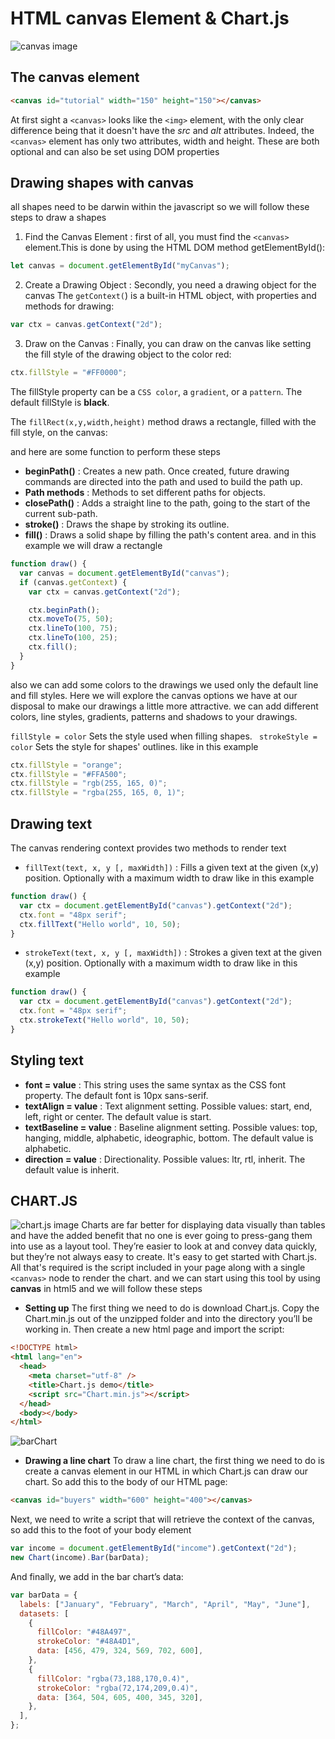 # HTML canvas Element & Chart.js

![canvas image](https://i.morioh.com/932ce035d1.png)

## The canvas element

```html
<canvas id="tutorial" width="150" height="150"></canvas>
```

At first sight a `<canvas>` looks like the `<img>` element, with the only clear difference being that it doesn't have the _src_ and _alt_ attributes. Indeed, the `<canvas>` element has only two attributes, width and height. These are both optional and can also be set using DOM properties

## Drawing shapes with canvas

all shapes need to be darwin within the javascript so we will follow these steps to draw a shapes

1. Find the Canvas Element : first of all, you must find the `<canvas>` element.This is done by using the HTML DOM method getElementById():

```js
let canvas = document.getElementById("myCanvas");
```

2. Create a Drawing Object : Secondly, you need a drawing object for the canvas The `getContext(`) is a built-in HTML object, with properties and methods for drawing:

```js
var ctx = canvas.getContext("2d");
```

3. Draw on the Canvas : Finally, you can draw on the canvas like setting the fill style of the drawing object to the color red:

```js
ctx.fillStyle = "#FF0000";
```

The fillStyle property can be a `CSS color`, a `gradient`, or a `pattern`. The default fillStyle is **black**.

The `fillRect(x,y,width,height)` method draws a rectangle, filled with the fill style, on the canvas:

and here are some function to perform these steps

- **beginPath()** : Creates a new path. Once created, future drawing commands are directed into the path and used to build the path up.
- **Path methods** : Methods to set different paths for objects.
- **closePath()** : Adds a straight line to the path, going to the start of the current sub-path.
- **stroke()** : Draws the shape by stroking its outline.
- **fill()** : Draws a solid shape by filling the path's content area.
  and in this example we will draw a rectangle

```js
function draw() {
  var canvas = document.getElementById("canvas");
  if (canvas.getContext) {
    var ctx = canvas.getContext("2d");

    ctx.beginPath();
    ctx.moveTo(75, 50);
    ctx.lineTo(100, 75);
    ctx.lineTo(100, 25);
    ctx.fill();
  }
}
```

also we can add some colors to the drawings we used only the default line and fill styles. Here we will explore the canvas options we have at our disposal to make our drawings a little more attractive. we can add different colors, line styles, gradients, patterns and shadows to your drawings.

`fillStyle = color`
Sets the style used when filling shapes.
` strokeStyle = color`
Sets the style for shapes' outlines.
like in this example

```js
ctx.fillStyle = "orange";
ctx.fillStyle = "#FFA500";
ctx.fillStyle = "rgb(255, 165, 0)";
ctx.fillStyle = "rgba(255, 165, 0, 1)";
```

## Drawing text

The canvas rendering context provides two methods to render text

- `fillText(text, x, y [, maxWidth])` : Fills a given text at the given (x,y) position. Optionally with a maximum width to draw like in this example

```js
function draw() {
  var ctx = document.getElementById("canvas").getContext("2d");
  ctx.font = "48px serif";
  ctx.fillText("Hello world", 10, 50);
}
```

- `strokeText(text, x, y [, maxWidth])` : Strokes a given text at the given (x,y) position. Optionally with a maximum width to draw like in this example

```js
function draw() {
  var ctx = document.getElementById("canvas").getContext("2d");
  ctx.font = "48px serif";
  ctx.strokeText("Hello world", 10, 50);
}
```

## Styling text

- **font = value** : This string uses the same syntax as the CSS font property. The default font is 10px sans-serif.
- **textAlign = value** : Text alignment setting. Possible values: start, end, left, right or center. The default value is start.
- **textBaseline = value** : Baseline alignment setting. Possible values: top, hanging, middle, alphabetic, ideographic, bottom. The default value is alphabetic.
- **direction = value** : Directionality. Possible values: ltr, rtl, inherit. The default value is inherit.

## CHART.JS

![chart.js image](https://assets.materialup.com/uploads/27617c22-d2a9-4698-86e6-d523c06005a8/preview.jpg)
Charts are far better for displaying data visually than tables and have the added benefit that no one is ever going to press-gang them into use as a layout tool. They’re easier to look at and convey data quickly, but they’re not always easy to create.
It's easy to get started with Chart.js. All that's required is the script included in your page along with a single `<canvas>` node to render the chart.
and we can start using this tool by using **canvas** in html5 and we will follow these steps

- **Setting up**
  The first thing we need to do is download Chart.js. Copy the Chart.min.js out of the unzipped folder and into the directory you’ll be working in. Then create a new html page and import the script:

```html
<!DOCTYPE html>
<html lang="en">
  <head>
    <meta charset="utf-8" />
    <title>Chart.js demo</title>
    <script src="Chart.min.js"></script>
  </head>
  <body></body>
</html>
```

![barChart](https://bramantox.files.wordpress.com/2019/10/how-to-show-values-on-top-of-bars-in-charts-js-01.png)

- **Drawing a line chart**
  To draw a line chart, the first thing we need to do is create a canvas element in our HTML in which Chart.js can draw our chart. So add this to the body of our HTML page:

```html
<canvas id="buyers" width="600" height="400"></canvas>
```

Next, we need to write a script that will retrieve the context of the canvas, so add this to the foot of your body element

```js
var income = document.getElementById("income").getContext("2d");
new Chart(income).Bar(barData);
```

And finally, we add in the bar chart’s data:

```js
var barData = {
  labels: ["January", "February", "March", "April", "May", "June"],
  datasets: [
    {
      fillColor: "#48A497",
      strokeColor: "#48A4D1",
      data: [456, 479, 324, 569, 702, 600],
    },
    {
      fillColor: "rgba(73,188,170,0.4)",
      strokeColor: "rgba(72,174,209,0.4)",
      data: [364, 504, 605, 400, 345, 320],
    },
  ],
};
```
